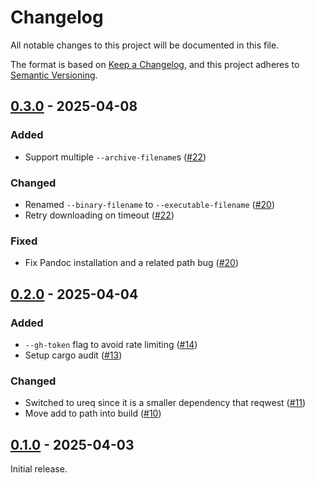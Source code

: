 # Changelog

All notable changes to this project will be documented in this file.

The format is based on [Keep a Changelog](https://keepachangelog.com/en/1.1.0/),
and this project adheres to [Semantic Versioning](https://semver.org/spec/v2.0.0.html).

## [0.3.0] - 2025-04-08

### Added

- Support multiple `--archive-filename`s ([#22](https://github.com/rikhuijzer/jas/pull/22))

### Changed

- Renamed `--binary-filename` to `--executable-filename` ([#20](https://github.com/rikhuijzer/jas/pull/20))
- Retry downloading on timeout ([#22](https://github.com/rikhuijzer/jas/pull/22))

### Fixed

- Fix Pandoc installation and a related path bug ([#20](https://github.com/rikhuijzer/jas/pull/20))

## [0.2.0] - 2025-04-04

### Added

- `--gh-token` flag to avoid rate limiting ([#14](https://github.com/rikhuijzer/jas/pull/14))
- Setup cargo audit ([#13](https://github.com/rikhuijzer/jas/pull/13))

### Changed

- Switched to ureq since it is a smaller dependency that reqwest ([#11](https://github.com/rikhuijzer/jas/pull/11))
- Move add to path into build ([#10](https://github.com/rikhuijzer/jas/pull/10))

## [0.1.0] - 2025-04-03

Initial release.

[0.3.0]: https://github.com/rikhuijzer/jas/compare/v0.2.0...v0.3.0
[0.2.0]: https://github.com/rikhuijzer/jas/compare/v0.1.0...v0.2.0
[0.1.0]: https://github.com/rikhuijzer/jas/releases/tag/v0.1.0
